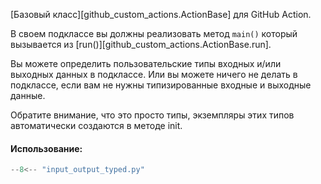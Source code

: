 [Базовый класс][github_custom_actions.ActionBase] для GitHub Action.

В своем подклассе вы должны реализовать метод `main()` который вызывается из
[run()][github_custom_actions.ActionBase.run].

Вы можете определить пользовательские типы входных и/или выходных данных в подклассе.
Или вы можете ничего не делать в подклассе, если вам не нужны типизированные входные и выходные данные.

Обратите внимание, что это просто типы, экземпляры этих типов автоматически создаются в методе init.

#### Использование:
```python
--8<-- "input_output_typed.py"
```
